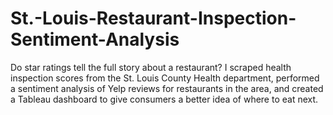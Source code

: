 # St.-Louis-Restaurant-Inspection-Sentiment-Analysis
Do star ratings tell the full story about a restaurant? I scraped health inspection scores from the St. Louis County Health department, performed a sentiment analysis of Yelp reviews for restaurants in the area, and created a Tableau dashboard to give consumers a better idea of where to eat next. 
